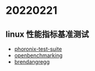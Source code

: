 # 20220221

## linux 性能指标基准测试
- [phoronix-test-suite](https://github.com/phoronix-test-suite/phoronix-test-suite/)
- [openbenchmarking](https://openbenchmarking.org/)
- [brendangregg](https://www.brendangregg.com/)
